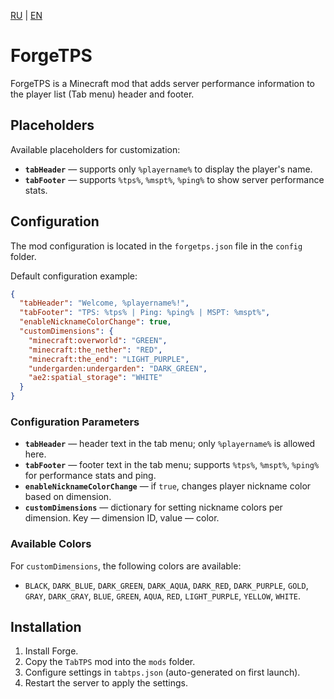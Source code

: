 [RU](https://github.com/FanyaOff/TabTPS/blob/main/README_RU.md) | [EN](https://github.com/FanyaOff/TabTPS/blob/main/README.md)

# ForgeTPS

ForgeTPS is a Minecraft mod that adds server performance information to the player list (Tab menu) header and footer.

## Placeholders

Available placeholders for customization:
- **`tabHeader`** — supports only `%playername%` to display the player's name.
- **`tabFooter`** — supports `%tps%`, `%mspt%`, `%ping%` to show server performance stats.

## Configuration

The mod configuration is located in the `forgetps.json` file in the `config` folder.

Default configuration example:
```json
{
  "tabHeader": "Welcome, %playername%!",
  "tabFooter": "TPS: %tps% | Ping: %ping% | MSPT: %mspt%",
  "enableNicknameColorChange": true,
  "customDimensions": {
    "minecraft:overworld": "GREEN",
    "minecraft:the_nether": "RED",
    "minecraft:the_end": "LIGHT_PURPLE",
    "undergarden:undergarden": "DARK_GREEN",
    "ae2:spatial_storage": "WHITE"
  }
}
```

### Configuration Parameters

- **`tabHeader`** — header text in the tab menu; only `%playername%` is allowed here.
- **`tabFooter`** — footer text in the tab menu; supports `%tps%`, `%mspt%`, `%ping%` for performance stats and ping.
- **`enableNicknameColorChange`** — if `true`, changes player nickname color based on dimension.
- **`customDimensions`** — dictionary for setting nickname colors per dimension. Key — dimension ID, value — color.

### Available Colors

For `customDimensions`, the following colors are available:

- `BLACK`, `DARK_BLUE`, `DARK_GREEN`, `DARK_AQUA`, `DARK_RED`, `DARK_PURPLE`, `GOLD`, `GRAY`, `DARK_GRAY`, `BLUE`, `GREEN`, `AQUA`, `RED`, `LIGHT_PURPLE`, `YELLOW`, `WHITE`.

## Installation

1. Install Forge.
2. Copy the `TabTPS` mod into the `mods` folder.
3. Configure settings in `tabtps.json` (auto-generated on first launch).
4. Restart the server to apply the settings.
